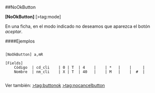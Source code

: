 ##NoOkButton

**[NoOkButton]** [>tag:mode]

En una ficha, en el modo indicado no deseamos que aparezca el botón *aceptar*.

####Ejemplos

```

[NoOkButton] a,mR

[Fields]
    Código	| cd_cli	| 0 | T  | 4	|    | *   |	|     | 
    Nombre	| nm_cli	| X | T  | 40	|    | M   |	|  #  | 


```

Ver también:
	[>tag:buttonok](ButtonOk)
	[>tag:nocancelbutton](NoCancelButton)
    
   